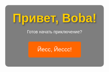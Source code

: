 <html lang="ru">
<head>
  <meta charset="UTF-8">
  <meta name="viewport" content="width=device-width, initial-scale=1.0">
  <title>Приключение Boba</title>
  <style>
    body {
      font-family: Arial, sans-serif;
      margin: 0;
      padding: 0;
      display: flex;
      justify-content: center;
      align-items: center;
      height: 100vh;
      text-align: center;
      background-image: url('https://i.pinimg.com/736x/be/c2/81/bec281f790dfaf7fd6ea3daa50b19f63.jpg');
      background-size: cover;
      background-position: center;
      color: white;
      transition: background-image 0.5s ease;
    }
    .overlay {
      background-color: rgba(0, 0, 0, 0.5);
      padding: 20px;
      border-radius: 10px;
      width: 90%;
      max-width: 600px;
    }
    h1 {
      font-size: 2.5rem;
      margin: 0;
      color: #ffcc00;
      text-shadow: 2px 2px 4px rgba(0, 0, 0, 0.5);
    }
    button {
      background-color: #ff6600;
      color: white;
      border: none;
      padding: 15px 30px;
      font-size: 1.2rem;
      cursor: pointer;
      border-radius: 5px;
      margin: 10px;
      transition: background-color 0.3s ease;
    }
    button:hover {
      background-color: #cc5200;
    }
    .hidden {
      display: none;
    }
  </style>
</head>
<body>

  <div id="welcome-page" class="page">
    <div class="overlay">
      <h1>Привет, Boba!</h1>
      <p>Готов начать приключение?</p>
      <button onclick="startAdventure()">Йесс, Йессс!</button>
    </div>
  </div>

  <div id="role-selection-page" class="page hidden">
    <div class="overlay">
      <h2>Твоя роль сыщик</h2>
      <p>Выбор без выбора ВА ХА ХА</p>
      <button onclick="startTask()">Начать!</button>
    </div>
  </div>

  <div id="task-page" class="page hidden">
    <div class="overlay">
      <h1>Расшифруй это</h1>
      <p>Задание для тебя, Расшифруй это: <br> 01001001 01100110 00100000 01111001 01101111 01110101 00100000 01100111 01110101 01100101 01110011 01110011 01100101 01100100 00100000 01110100 01101000 01100001 01110100 00101100 00100000 01100111 01101111 01101111 01100100 00100000 01100110 01101111 01110010 00100000 01111001 01101111 01110101 00101110</p>
      <input type="text" id="user-response" placeholder="Введите ответ" />
      <button onclick="checkAnswer()">Отправить ответ</button>
      <div id="message"></div>
    </div>
  </div>

  <div id="quote-page" class="page hidden">
    <div class="overlay">
      <h1>Пусть будет терпимее к чужим чувствам.</h1>
      <p>В этой Вселенной и так маловато искренней любви.</p>
      <p><strong>Чья это фраза?</strong></p>
      <input type="text" id="quote-answer" placeholder="Введите ответ" />
      <button onclick="checkQuoteAnswer()">Отправить ответ</button>
      <div id="quote-message"></div>
    </div>
  </div>

  <div id="congratulation-page" class="page hidden">
    <div class="overlay">
      <h1>Поздравляем, Boba!</h1>
      <p>Ты прошел все задания и стал настоящим героем приключения!</p>
      <p>Запомни эти цифры, сделай Screenshot или запиши:</p>
      <div id="moving-numbers">
        <span style="font-weight: bold;">42.876151</span>, <span style="font-weight: bold;">74.614705</span>
      </div>
      <button onclick="continueAdventure()">Продолжить</button>
    </div>
  </div>

  <div id="final-question-page" class="page hidden">
    <div class="overlay">
      <h1>Как назывался фильм, который только вдвоем смотрели в Кинотеатре?</h1>
      <input type="text" id="final-answer" placeholder="Введите ответ" />
      <button onclick="checkFinalAnswer()">Отправить ответ</button>
      <div id="final-message"></div>
      <div id="hint"></div>
    </div>
  </div>

  <div id="new-page" class="page hidden">
    <div class="overlay">
      <h1>Поздравляем, ты выиграл!Но это только начало</h1>
      <button onclick="window.location.href='https://argaxxxad.github.io/Forelnt/'">Перейти на сайт</button>
    </div>
  </div>

  <script>
    function startAdventure() {
      document.getElementById("welcome-page").classList.add("hidden");
      document.getElementById("role-selection-page").classList.remove("hidden");
      document.body.style.backgroundImage = "url('https://i.pinimg.com/736x/56/66/99/5666990515d098359d3a78dc920d799c.jpg')";  // Фон для страницы "Роль сыщика"
    }

    function startTask() {
      document.getElementById("role-selection-page").classList.add("hidden");
      document.getElementById("task-page").classList.remove("hidden");
      document.body.style.backgroundImage = "url('https://static.wikia.nocookie.net/fanonsmesh/images/5/52/Компьютер_Ёжика_Лосяш_и_Пин_показывают_компьютер.png/revision/latest?cb=20191220142858&path-prefix=ru')";  // Фон для страницы задания
    }

    function checkAnswer() {
      const userResponse = document.getElementById("user-response").value.trim();
      const correctAnswer = "ЦУМ";  // правильный ответ
      const messageBox = document.getElementById("message");

      if (userResponse.toLowerCase() === correctAnswer.toLowerCase()) {
        messageBox.textContent = "Молодец!";
        messageBox.style.color = "#00FF00";
        setTimeout(() => {
          document.getElementById("task-page").classList.add("hidden");
          document.getElementById("quote-page").classList.remove("hidden");
          document.body.style.backgroundImage = "url('https://citaty.info/files/quote-pictures/442623-smeshariki.jpg')";  // Фон для страницы цитаты
        }, 2000);
      } else {
        messageBox.textContent = "Попробуй еще раз!";
        messageBox.style.color = "#FF0000";
      }
    }

    function checkQuoteAnswer() {
      const userQuoteAnswer = document.getElementById("quote-answer").value.trim();
      const quoteMessageBox = document.getElementById("quote-message");

      if (userQuoteAnswer.toLowerCase() === "ежик" || userQuoteAnswer.toLowerCase() === "ёжик" || userQuoteAnswer.toLowerCase() === "ёж" || userQuoteAnswer.toLowerCase() === "еж") {
        quoteMessageBox.textContent = "Правильно!";
        quoteMessageBox.style.color = "#00FF00";
        setTimeout(() => {
          document.getElementById("quote-page").classList.add("hidden");
          document.getElementById("congratulation-page").classList.remove("hidden");
          document.body.style.backgroundImage = "url('https://static.wikia.nocookie.net/smesharikiarhives/images/4/43/Map.png/revision/latest?cb=20230106190953&path-prefix=ru')";  // Фон для страницы поздравления
        }, 2000);
      } else {
        quoteMessageBox.textContent = "Подсказка: это маленькое животное!";
        quoteMessageBox.style.color = "#FF0000";
      }
    }

    function continueAdventure() {
      document.getElementById("congratulation-page").classList.add("hidden");
      document.getElementById("final-question-page").classList.remove("hidden");
      document.body.style.backgroundImage = "url('https://static.kinoafisha.info/upload/articles/480272640223.jpg')";  // Фон для финального вопроса
    }

    function checkFinalAnswer() {
      const finalAnswer = document.getElementById("final-answer").value.trim().toLowerCase();
      const finalMessageBox = document.getElementById("final-message");
      const hintBox = document.getElementById("hint");

      if (finalAnswer === "призраки в венеции" || finalAnswer === "призраки") {
        finalMessageBox.textContent = "Ты прав!";
        finalMessageBox.style.color = "#00FF00";
        setTimeout(() => {
          document.getElementById("final-question-page").classList.add("hidden");
          document.getElementById("new-page").classList.remove("hidden");
          document.body.style.backgroundImage = "url('https://pic3.fc-zenit.ru/upload/gallery/video/13128/247153_s1200.jpg')";  // Фон для страницы победы
        }, 2000);
      } else {
        finalMessageBox.textContent = "Не сдавайся, попробуй еще раз!";
        finalMessageBox.style.color = "#FF0000";
        hintBox.textContent = "Подсказка: это фильм о духах!";
      }
    }
  </script>

</body>
</html>
